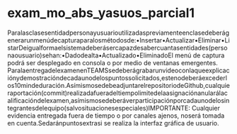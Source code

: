 # exam_mo_abs_yasuos_parcial1
Paralasclasesentidadpersonayusuarioutilizadaspreviamenteenclasedeberágenerarunmenúdecapturaparalosmétodosde:•Insertar•Actualizar•Eliminar•ListarDeigualformaelsistemadeberásercapazdesabercuantasentidades(personaousuario)sehan:•Dadodealta•Actualizado•EliminadoEl menú de captura podrá ser desplegado en consola o por medio de ventanas emergentes. ParalaentregadelexamenenTEAMSsedeberágrabarunvideoconlaqueexplicaciónydemostracióndecadaunodelospuntossolicitados,estenodeberáexcederlos10mindeduración.AsímismosedebeadjuntarelrepositoriodeGithub,cualquieraportación(commit)realizadafueradeltiempolimitedelaasignaciónanularálacalificacióndelexamen,asímismosedeberáverparticipaciónporcadaunodelosintegrantesdelequipo(salvosituacionesespeciales)IMPORTANTE: Cualquier evidencia entregada fuera de tiempo o por canales ajenos, noserá tomada en cuenta.Sedaránpuntosextrasi se realiza la interfaz gráfica de usuario.
